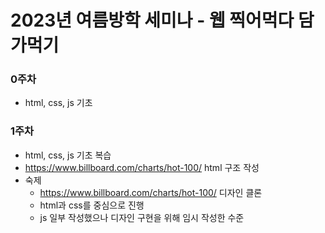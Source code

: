 # 2023년 여름방학 세미나 - 웹 찍어먹다 담가먹기

### 0주차

- html, css, js 기초

### 1주차

- html, css, js 기초 복습
- https://www.billboard.com/charts/hot-100/ html 구조 작성
- 숙제
  - https://www.billboard.com/charts/hot-100/ 디자인 클론
  - html과 css를 중심으로 진행
  - js 일부 작성했으나 디자인 구현을 위해 임시 작성한 수준
